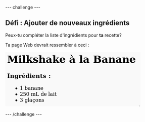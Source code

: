 --- challenge ---

## Défi : Ajouter de nouveaux ingrédients

Peux-tu compléter la liste d'ingrédients pour **ta** recette?

Ta page Web devrait ressembler à ceci :

![capture d'écran](images/recipe-more-ingredients.png)

--- /challenge ---